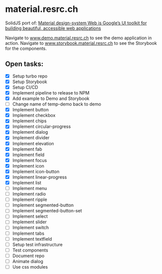 # material.resrc.ch

SolidJS port
of: [Material design-system Web is Google’s UI toolkit for building beautiful, accessible web applications](https://github.com/material-components/material-web)

Navigate to www.demo.material.resrc.ch to see the demo application in action.
Navigate to www.storybook.material.resrc.ch to see the Storybook for the components.

## Open tasks:

- [x] Setup turbo repo
- [x] Setup Storybook
- [x] Setup CI/CD
- [x] Implement pipeline to release to NPM
- [x] Add example to Demo and Storybook
- [ ] Change name of temp-demo back to demo
- [x] Implement button
- [x] Implement checkbox
- [x] Implement chips
- [x] Implement circular-progress
- [x] Implement dialog
- [x] Implement divider
- [x] Implement elevation
- [x] Implement fab
- [x] Implement field
- [x] Implement focus
- [x] Implement icon
- [x] Implement icon-button
- [x] Implement linear-progress
- [x] Implement list
- [ ] Implement menu
- [ ] Implement radio
- [ ] Implement ripple
- [ ] Implement segmented-button
- [ ] Implement segmented-button-set
- [ ] Implement select
- [ ] Implement slider
- [ ] Implement switch
- [ ] Implement tabs
- [ ] Implement textfield
- [ ] Setup test infrastructure
- [ ] Test components
- [ ] Document repo
- [ ] Animate dialog
- [ ] Use css modules
